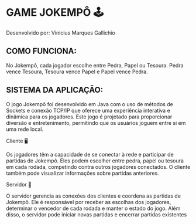 # GAME JOKEMPÔ :joystick:

 Desenvolvido por: Vinicius Marques Gallichio


## COMO FUNCIONA:
No Jokempô, cada jogador escolhe entre Pedra, Papel ou Tesoura. Pedra vence Tesoura, Tesoura vence Papel e Papel vence Pedra.


## SISTEMA DA APLICAÇÃO:
O jogo Jokempô foi desenvolvido em Java com o uso de métodos de Sockets e conexão TCP/IP que oferece uma experiência interativa e dinâmica para os jogadores. 
Este jogo é projetado para proporcionar diversão e entretenimento, permitindo que os usuários joguem entre si em uma rede local.

Cliente :desktop_computer:

Os jogadores têm a capacidade de se conectar à rede e participar de partidas de Jokempô. Eles podem escolher entre pedra, papel ou tesoura em cada rodada, competindo contra outros jogadores conectados.
O cliente também pode visualizar informações sobre partidas anteriores.

Servidor :office:

O servidor gerencia as conexões dos clientes e coordena as partidas de Jokempô. Ele é responsável por receber as escolhas dos jogadores, determinar o vencedor de cada rodada e manter o estado do jogo.
Além disso, o servidor pode iniciar novas partidas e encerrar partidas existentes

